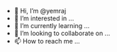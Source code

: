 - 👋 Hi, I’m @yemraj
- 👀 I’m interested in ...
- 🌱 I’m currently learning ...
- 💞️ I’m looking to collaborate on ...
- 📫 How to reach me ...

<!---
yemraj/yemraj is a ✨ special ✨ repository because its `README.md` (this file) appears on your GitHub profile.
You can click the Preview link to take a look at your changes.
--->
